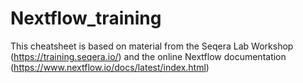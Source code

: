 # Nextflow_training

This cheatsheet is based on material 
from the Seqera Lab Workshop (https://training.seqera.io/)
and the online Nextflow documentation 
(https://www.nextflow.io/docs/latest/index.html)
